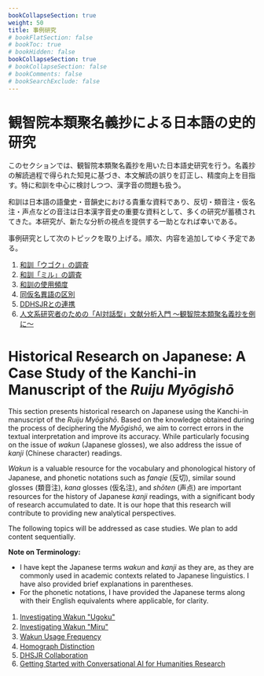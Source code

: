 ```yaml
---
bookCollapseSection: true
weight: 50
title: 事例研究
# bookFlatSection: false
# bookToc: true
# bookHidden: false
bookCollapseSection: true
# bookCollapseSection: false
# bookComments: false
# bookSearchExclude: false
---
```


# 観智院本類聚名義抄による日本語の史的研究


このセクションでは、観智院本類聚名義抄を用いた日本語史研究を行う。名義抄の解読過程で得られた知見に基づき、本文解読の誤りを訂正し、精度向上を目指す。特に和訓を中心に検討しつつ、漢字音の問題も扱う。

和訓は日本語の語彙史・音韻史における貴重な資料であり、反切・類音注・仮名注・声点などの音注は日本漢字音史の重要な資料として、多くの研究が蓄積されてきた。本研究が、新たな分析の視点を提供する一助となれば幸いである。

事例研究として次のトピックを取り上げる。順次、内容を追加してゆく予定である。


1. [和訓「ウゴク」の調査](/docs/krm/08-case-studies/08-01-ugoku/)　
2. [和訓「ミル」の調査](/docs/krm/08-case-studies/08-02-miru/)　
3. [和訓の使用頻度](/docs/krm/08-case-studies/08-03-wakun-uf)　
4. [同仮名異語の区別](/docs/krm/08-case-studies/08-04-kana-split/)　
5. [DDHSJRとの連携](/docs/krm/08-case-studies/08-05-dhsjr/)
6. [人文系研究者のための「AI対話型」文献分析入門 〜観智院本類聚名義抄を例に〜](/docs/krm/08-case-studies/08-06-getting_started_ai_humanities)


# Historical Research on Japanese: A Case Study of the Kanchi-in Manuscript of the *Ruiju Myōgishō*


This section presents historical research on Japanese using the Kanchi-in manuscript of the *Ruiju Myōgishō*. Based on the knowledge obtained during the process of deciphering the *Myōgishō*, we aim to correct errors in the textual interpretation and improve its accuracy. While particularly focusing on the issue of *wakun* (Japanese glosses), we also address the issue of *kanji* (Chinese character) readings.

*Wakun* is a valuable resource for the vocabulary and phonological history of Japanese, and phonetic notations such as *fanqie* (反切), similar sound glosses (類音注), *kana* glosses (仮名注), and *shōten* (声点) are important resources for the history of Japanese *kanji* readings, with a significant body of research accumulated to date. It is our hope that this research will contribute to providing new analytical perspectives.

The following topics will be addressed as case studies. We plan to add content sequentially.

**Note on Terminology:**

* I have kept the Japanese terms *wakun* and *kanji* as they are, as they are commonly used in academic contexts related to Japanese linguistics. I have also provided brief explanations in parentheses.
* For the phonetic notations, I have provided the Japanese terms along with their English equivalents where applicable, for clarity.


1. [Investigating Wakun "Ugoku"](/docs/krm/08-case-studies/08-01-ugoku)　
2. [Investigating Wakun "Miru"](/docs/krm/08-case-studies/08-02-miru/)　
3. [Wakun Usage Frequency](/docs/krm/08-case-studies/08-03-wakun-uf)　
4. [Homograph Distinction](/docs/krm/08-case-studies/08-04-kana-split/)　
5. [DHSJR Collaboration](/docs/krm/08-case-studies/08-05-dhsjr/)
6. [Getting Started with Conversational AI for Humanities Research](/docs/krm/08-case-studies/08-06-getting_started_ai_humanities)

